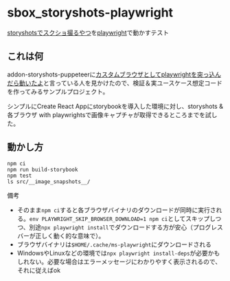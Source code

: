 # sbox_storyshots-playwright
[storyshotsでスクショ撮るやつ](https://storybook.js.org/addons/@storybook/addon-storyshots-puppeteer)を[playwright](https://playwright.dev/)で動かすテスト

## これは何
addon-storyshots-puppeteerに[カスタムブラウザとしてplaywrightを突っ込んだら動いたよ](https://github.com/storybookjs/storybook/issues/10162#issuecomment-690423930)と言っている人を見かけたので、検証＆実ユースケース想定コードを作ってみるサンプルプロジェクト。

シンプルにCreate React Appにstorybookを導入した環境に対し、storyshots & 各ブラウザ with playwrightsで画像キャプチャが取得できるところまでを試した。

## 動かし方

```
npm ci
npm run build-storybook
npm test
ls src/__image_snapshots__/
```

備考
* そのまま`npm ci`すると各ブラウザバイナリのダウンロードが同時に実行される。`env PLAYWRIGHT_SKIP_BROWSER_DOWNLOAD=1 npm ci`としてスキップしつつ、別途`npx playwright install`でダウンロードする方が安心（プログレスバーが正しく動く的な意味で）。
* ブラウザバイナリは`$HOME/.cache/ms-playwright`にダウンロードされる
* WindowsやLinuxなどの環境では`npx playwright install-deps`が必要かもしれない。必要な場合はエラーメッセージにわかりやすく表示されるので、それに従えばok
